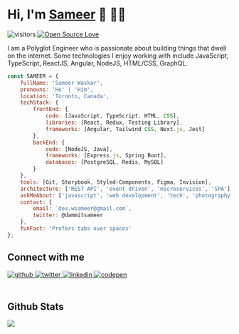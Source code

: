 # Hi, I'm [Sameer](https://wsameer.github.io/v1/) 👋 👨‍💻

![visitors](https://visitor-badge.laobi.icu/badge?page_id=wsameer.wsameer) [![Open Source Love](https://badges.frapsoft.com/os/v1/open-source.svg?v=102)](https://github.com/wsameer)

I am a Polyglot Engineer who is passionate about building things that dwell on the internet. Some technologies I enjoy working with include JavaScript, TypeScript, ReactJS, Angular, NodeJS, HTML/CSS, GraphQL.

```javascript
const SAMEER = {
    fullName: 'Sameer Waskar',
    pronouns: 'He' | 'Him',
    location: 'Toronto, Canada',
    techStack: {
        frontEnd: {
            code: [JavaScript, TypeScript, HTML, CSS],
            libraries: [React, Redux, Testing Library],
            frameworks: [Angular, Tailwind CSS, Next.js, Jest]
        },
        backEnd: {
            code: [NodeJS, Java],
            frameworks: [Express.js, Spring Boot],
            databases: [PostgreSQL, Redis, MySQL]
        }
    },
    tools: [Git, Storybook, Styled-Components, Figma, Invision],
    architecture: ['REST API', 'event driven', 'microservices', 'SPA'],
    askMeAbout: ['javascript', 'web development', 'tech', 'photography', 'Premier League'],
    contact: {
        email: `dev.wsameer@gmail.com`,
        twitter: @dammitsameer
    },
    funFact: 'Prefers tabs over spaces'
};

```


## Connect with me  
<div align="left">
<a href="https://github.com/wsameer" target="_blank">
<img src=https://img.shields.io/badge/github-%2324292e.svg?&style=for-the-badge&logo=github&logoColor=white alt=github style="margin-bottom: 5px;" />
</a>
<a href="https://twitter.com/SameerWaskar" target="_blank">
<img src=https://img.shields.io/badge/twitter-%2300acee.svg?&style=for-the-badge&logo=twitter&logoColor=white alt=twitter style="margin-bottom: 5px;" />
</a>
<a href="https://linkedin.com/in/wsameer" target="_blank">
<img src=https://img.shields.io/badge/linkedin-%231E77B5.svg?&style=for-the-badge&logo=linkedin&logoColor=white alt=linkedin style="margin-bottom: 5px;" />
</a>
<a href="https://codepen.com/https://codepen.io/wsameer" target="_blank">
<img src=https://img.shields.io/badge/codepen-%23131417.svg?&style=for-the-badge&logo=codepen&logoColor=white alt=codepen style="margin-bottom: 5px;" />
</a>  
</div>  

<br />

## Github Stats  
<div align="left"><img src="https://github-readme-stats.vercel.app/api?username=wsameer&show_icons=true&count_private=true&hide_border=true" align="center" /></div>  
